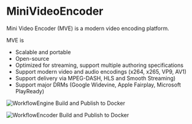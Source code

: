 # MiniVideoEncoder

Mini Video Encoder (MVE) is a modern video encoding platform. 

MVE is
- Scalable and portable
- Open-source
- Optimized for streaming, support multiple authoring specifications
- Support modern video and audio encodings (x264, x265, VP9, AV1)
- Support delivery via MPEG-DASH, HLS and Smooth Streaming)
- Support major DRMs (Google Widevine, Apple Fairplay, Microsoft PlayReady)


![WorkflowEngine Build and Publish to Docker](https://github.com/PatrickKalkman/MiniVideoEncoder/workflows/WorkflowEngine%20Build%20and%20Publish%20to%20Docker/badge.svg)

![WorkflowEncoder Build and Publish to Docker](https://github.com/PatrickKalkman/MiniVideoEncoder/workflows/WorkflowEncoder%20Build%20and%20Publish%20to%20Docker/badge.svg)
